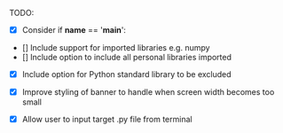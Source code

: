 
TODO:

- [X] Consider if __name__ == '__main__':
- [] Include support for imported libraries e.g. numpy
- [] Include option to include all personal libraries imported
- [X] Include option for Python standard library to be excluded
- [X] Improve styling of banner to handle when screen width becomes too small
- [X] Allow user to input target .py file from terminal
  